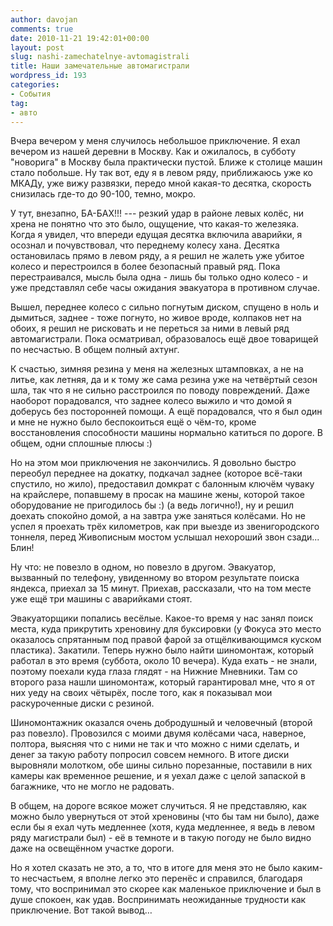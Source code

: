 ```yaml
---
author: davojan
comments: true
date: 2010-11-21 19:42:01+00:00
layout: post
slug: nashi-zamechatelnye-avtomagistrali
title: Наши замечательные автомагистрали
wordpress_id: 193
categories:
- События
tag:
- авто
---
```


Вчера вечером у меня случилось небольшое приключение. Я ехал вечером из нашей деревни в Москву. Как
и ожилалось, в субботу "новорига" в Москву была практически пустой. Ближе к столице машин стало
побольше. Ну так вот, еду я в левом ряду, приближаюсь уже ко МКАДу, уже вижу развязки, передо мной
какая-то десятка, скорость снизилась где-то до 90-100, темно, мокро.

У тут, внезапно, БА-БАХ!!!<!--more--> --- резкий удар в районе левых колёс, ни хрена не понятно что
это было, ощущение, что какая-то железяка. Когда я увидел, что впереди едущая десятка включила
аварийки, я осознал и почувствовал, что переднему колесу хана. Десятка остановилась прямо в левом
ряду, а я решил не жалеть уже убитое колесо и перестроился в более безопасный правый ряд. Пока
перестраивался, мысль была одна - лишь бы только одно колесо - и уже представлял себе часы ожидания
эвакуатора в противном случае.

Вышел, переднее колесо с сильно погнутым диском, спущено в ноль и дымиться, заднее - тоже погнуто,
но живое вроде, колпаков нет на обоих, я решил не рисковать и не переться за ними в левый ряд
автомагистрали. Пока осматривал, образовалось ещё двое товарищей по несчастью. В общем полный
ахтунг.

К счастью, зимняя резина у меня на железных штамповках, а не на литье, как летняя, да и к тому же
сама резина уже на четвёртый сезон шла, так что я не сильно расстроился по поводу повреждений. Даже
наоборот порадовался, что заднее колесо выжило и что домой я доберусь без посторонней помощи. А ещё
порадовался, что я был один и мне не нужно было беспокоиться ещё о чём-то, кроме восстановления
способности машины нормально катиться по дороге. В общем, одни сплошные плюсы :)

Но на этом мои приключения не закончились. Я довольно быстро переобул переднее на докатку, подкачал
заднее (которое всё-таки спустило, но жило), предоставил домкрат с балонным ключём чуваку на
крайслере, попавшему в просак на машине жены, которой такое оборудование не пригодилось бы :) (а
ведь логично!), ну и решил доехать спокойно домой, а на завтра уже заняться колёсами. Но не успел я
проехать трёх километров, как при выезде из звенигородского тоннеля, перед Живописным мостом
услышал нехороший звон сзади... Блин!

Ну что: не повезло в одном, но повезло в другом. Эвакуатор, вызванный по телефону, увиденному во
втором результате поиска яндекса, приехал за 15 минут. Приехав, рассказали, что на том месте уже
ещё три машины с аварийками стоят.

Эвакуаторщики попались весёлые. Какое-то время у нас занял поиск места, куда прикрутить хреновину
для буксировки (у Фокуса это место оказалось спрятанным под правой фарой за отщёлкивающимся куском
пластика). Закатили. Теперь нужно было найти шиномонтаж, который работал в это время (суббота,
около 10 вечера). Куда ехать - не знали, поэтому поехали куда глаза глядят - на Нижние Мневники.
Там со второго раза нашли шиномонтаж, который гарантировал мне, что я от них уеду на своих чётырёх,
после того, как я показывал мои раскуроченные диски с резиной.

Шиномонтажник оказался очень добродушный и человечный (второй раз повезло). Провозился с моими
двумя колёсами часа, наверное, полтора, выясняя что с ними не так и что можно с ними сделать, и
денег за такую работу попросил совсем немного. В итоге диски выровняли молотком, обе шины сильно
порезанные, поставили в них камеры как временное решение, и я уехал даже с целой запаской в
багажнике, что не могло не радовать.

В общем, на дороге всякое может случиться. Я не представляю, как можно было увернуться от этой
хреновины (что бы там ни было), даже если бы я ехал чуть медленнее (хотя, куда медленнее, я ведь в
левом ряду магистрали был) - её в темноте и в такую погоду не было видно даже на освещённом участке
дороги.

Но я хотел сказать не это, а то, что в итоге для меня это не было каким-то несчастьем, я вполне
легко это перенёс и справился, благодаря тому, что воспринимал это скорее как маленькое приключение
и был в душе спокоен, как удав. Воспринимать неожиданные трудности как приключение. Вот такой
вывод…

